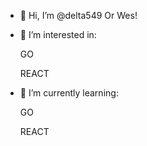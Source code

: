 - 👋 Hi, I’m @delta549 Or Wes!

- 👀 I’m interested in:
    
    GO
    
    REACT
- 🌱 I’m currently learning:
    
    GO
    
    REACT

